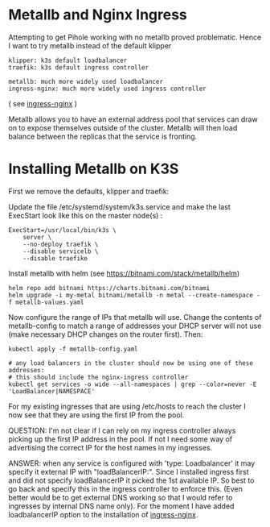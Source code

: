 # Metallb and Nginx Ingress

Attempting to get Pihole working with no metallb proved problematic.
Hence I want to try metallb instead of the default klipper
```
klipper: k3s default loadbalancer
traefik: k3s default ingress controller

metallb: much more widely used loadbalancer 
ingress-nginx: much more widely used ingress controller 
```
( see [ingress-nginx](../ingress-nginx/README.md) )

Metallb allows you to have an external address pool that services can draw on to
expose themselves outside of the cluster. Metallb will then load balance between
the replicas that the service is fronting.

# Installing Metallb on K3S

First we remove the defaults, klipper and traefik:

Update the file /etc/systemd/system/k3s.service and make the last ExecStart 
look like this on the master node(s) :

```
ExecStart=/usr/local/bin/k3s \
    server \
    --no-deploy traefik \
    --disable servicelb \
    --disable traefike
```

Install metallb with helm
(see https://bitnami.com/stack/metallb/helm)
```
helm repo add bitnami https://charts.bitnami.com/bitnami
helm upgrade -i my-metal bitnami/metallb -n metal --create-namespace -f metallb-values.yaml
```

Now configure the range of IPs that metallb will use. Change the contents 
of metallb-config to match a range of addresses your DHCP server will not use
(make necessary DHCP changes on the router first). Then:
```
kubectl apply -f metallb-config.yaml

# any load balancers in the cluster should now be using one of these addresses:
# this should include the nginx-ingress controller
kubectl get services -o wide --all-namespaces | grep --color=never -E 'LoadBalancer|NAMESPACE'
```

For my existing ingresses that are using /etc/hosts to reach the cluster I now
see that they are using the first IP from the pool.

QUESTION: I'm not clear if I can rely on my ingress controller always picking up
the first IP address in the pool. If not I need some way of advertising the 
correct IP for the host names in my ingresses. 

ANSWER: when any service is configured with 'type: Loadbalancer' it may specify
it external IP with "loadBalancerIP:". Since I installed ingress first and did 
not specify loadBalancerIP it picked the 1st available IP. So best to go back
and specify this in the ingress controller to enforce this. (Even better would 
be to get external DNS working so that I would refer to ingresses by internal DNS 
name only). For the moment I have added loadbalancerIP option to the installation
of [ingress-nginx](../ingress-nginx/README.md).

